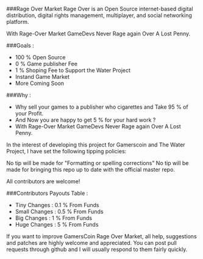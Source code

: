 ###Rage Over Market
Rage Over is an Open Source internet-based digital distribution, digital rights management, multiplayer, and social networking platform.

With Rage-Over Market GameDevs Never Rage again Over A Lost Penny.

###Goals :

- 100 % Open Source
- 0 % Game publisher Fee
- 1 % Shoping Fee to Support the Water Project
- Instand Game Market
- More Coming Soon

###Why :
 - Why sell your games to a publisher who cigarettes and Take 95 % of your Profit.
 - And Now you are happy to get 5 % for your hard work ?
 - With Rage-Over Market GameDevs Never Rage again Over A Lost Penny.
 
In the interest of developing this project for Gamerscoin and The Water Project, I have set the following tipping policies:

No tip will be made for "Formatting or spelling corrections" No tip will be made for bringing this repo up to date with the official master repo.

All contributors are welcome!

###Contributors Payouts Table :

- Tiny Changes : 0.1 % From Funds 
- Small Changes : 0.5 % From Funds
- Big Changes : 1 % From Funds
- Huge Changes : 5 % From Funds

If you want to improve GamersCoin Rage Over Market, all help, suggestions and patches are
highly welcome and appreciated. You can post pull requests through
github and I will usually respond to them fairly quickly.
